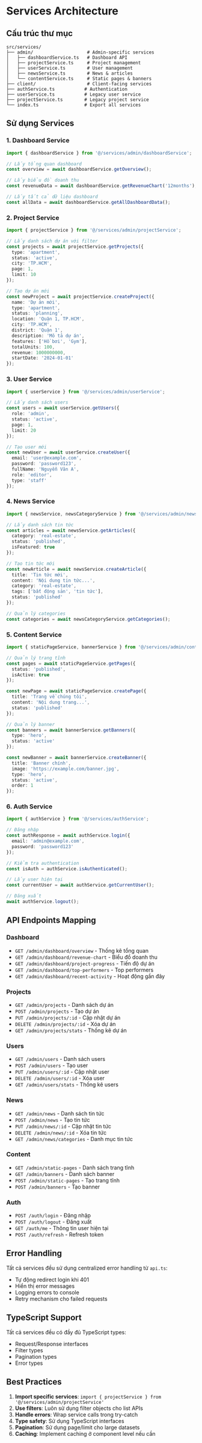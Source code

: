# Services Architecture

## Cấu trúc thư mục

```
src/services/
├── admin/                    # Admin-specific services
│   ├── dashboardService.ts   # Dashboard API
│   ├── projectService.ts     # Project management
│   ├── userService.ts        # User management
│   ├── newsService.ts        # News & articles
│   └── contentService.ts     # Static pages & banners
├── client/                   # Client-facing services
├── authService.ts           # Authentication
├── userService.ts           # Legacy user service
├── projectService.ts        # Legacy project service
└── index.ts                 # Export all services
```

## Sử dụng Services

### 1. Dashboard Service

```typescript
import { dashboardService } from '@/services/admin/dashboardService';

// Lấy tổng quan dashboard
const overview = await dashboardService.getOverview();

// Lấy biểu đồ doanh thu
const revenueData = await dashboardService.getRevenueChart('12months');

// Lấy tất cả dữ liệu dashboard
const allData = await dashboardService.getAllDashboardData();
```

### 2. Project Service

```typescript
import { projectService } from '@/services/admin/projectService';

// Lấy danh sách dự án với filter
const projects = await projectService.getProjects({
  type: 'apartment',
  status: 'active',
  city: 'TP.HCM',
  page: 1,
  limit: 10
});

// Tạo dự án mới
const newProject = await projectService.createProject({
  name: 'Dự án mới',
  type: 'apartment',
  status: 'planning',
  location: 'Quận 1, TP.HCM',
  city: 'TP.HCM',
  district: 'Quận 1',
  description: 'Mô tả dự án',
  features: ['Hồ bơi', 'Gym'],
  totalUnits: 100,
  revenue: 1000000000,
  startDate: '2024-01-01'
});
```

### 3. User Service

```typescript
import { userService } from '@/services/admin/userService';

// Lấy danh sách users
const users = await userService.getUsers({
  role: 'admin',
  status: 'active',
  page: 1,
  limit: 20
});

// Tạo user mới
const newUser = await userService.createUser({
  email: 'user@example.com',
  password: 'password123',
  fullName: 'Nguyễn Văn A',
  role: 'editor',
  type: 'staff'
});
```

### 4. News Service

```typescript
import { newsService, newsCategoryService } from '@/services/admin/newsService';

// Lấy danh sách tin tức
const articles = await newsService.getArticles({
  category: 'real-estate',
  status: 'published',
  isFeatured: true
});

// Tạo tin tức mới
const newArticle = await newsService.createArticle({
  title: 'Tin tức mới',
  content: 'Nội dung tin tức...',
  category: 'real-estate',
  tags: ['bất động sản', 'tin tức'],
  status: 'published'
});

// Quản lý categories
const categories = await newsCategoryService.getCategories();
```

### 5. Content Service

```typescript
import { staticPageService, bannerService } from '@/services/admin/contentService';

// Quản lý trang tĩnh
const pages = await staticPageService.getPages({
  status: 'published',
  isActive: true
});

const newPage = await staticPageService.createPage({
  title: 'Trang về chúng tôi',
  content: 'Nội dung trang...',
  status: 'published'
});

// Quản lý banner
const banners = await bannerService.getBanners({
  type: 'hero',
  status: 'active'
});

const newBanner = await bannerService.createBanner({
  title: 'Banner chính',
  image: 'https://example.com/banner.jpg',
  type: 'hero',
  status: 'active',
  order: 1
});
```

### 6. Auth Service

```typescript
import { authService } from '@/services/authService';

// Đăng nhập
const authResponse = await authService.login({
  email: 'admin@example.com',
  password: 'password123'
});

// Kiểm tra authentication
const isAuth = authService.isAuthenticated();

// Lấy user hiện tại
const currentUser = await authService.getCurrentUser();

// Đăng xuất
await authService.logout();
```

## API Endpoints Mapping

### Dashboard
- `GET /admin/dashboard/overview` - Thống kê tổng quan
- `GET /admin/dashboard/revenue-chart` - Biểu đồ doanh thu
- `GET /admin/dashboard/project-progress` - Tiến độ dự án
- `GET /admin/dashboard/top-performers` - Top performers
- `GET /admin/dashboard/recent-activity` - Hoạt động gần đây

### Projects
- `GET /admin/projects` - Danh sách dự án
- `POST /admin/projects` - Tạo dự án
- `PUT /admin/projects/:id` - Cập nhật dự án
- `DELETE /admin/projects/:id` - Xóa dự án
- `GET /admin/projects/stats` - Thống kê dự án

### Users
- `GET /admin/users` - Danh sách users
- `POST /admin/users` - Tạo user
- `PUT /admin/users/:id` - Cập nhật user
- `DELETE /admin/users/:id` - Xóa user
- `GET /admin/users/stats` - Thống kê users

### News
- `GET /admin/news` - Danh sách tin tức
- `POST /admin/news` - Tạo tin tức
- `PUT /admin/news/:id` - Cập nhật tin tức
- `DELETE /admin/news/:id` - Xóa tin tức
- `GET /admin/news/categories` - Danh mục tin tức

### Content
- `GET /admin/static-pages` - Danh sách trang tĩnh
- `GET /admin/banners` - Danh sách banner
- `POST /admin/static-pages` - Tạo trang tĩnh
- `POST /admin/banners` - Tạo banner

### Auth
- `POST /auth/login` - Đăng nhập
- `POST /auth/logout` - Đăng xuất
- `GET /auth/me` - Thông tin user hiện tại
- `POST /auth/refresh` - Refresh token

## Error Handling

Tất cả services đều sử dụng centralized error handling từ `api.ts`:

- Tự động redirect login khi 401
- Hiển thị error messages
- Logging errors to console
- Retry mechanism cho failed requests

## TypeScript Support

Tất cả services đều có đầy đủ TypeScript types:

- Request/Response interfaces
- Filter types
- Pagination types
- Error types

## Best Practices

1. **Import specific services**: `import { projectService } from '@/services/admin/projectService'`
2. **Use filters**: Luôn sử dụng filter objects cho list APIs
3. **Handle errors**: Wrap service calls trong try-catch
4. **Type safety**: Sử dụng TypeScript interfaces
5. **Pagination**: Sử dụng page/limit cho large datasets
6. **Caching**: Implement caching ở component level nếu cần
